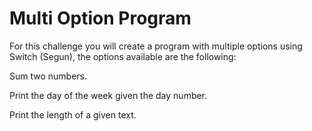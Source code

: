 # Multi Option Program

For this challenge you will create a program with multiple options using Switch (Segun), the options available are the following:

Sum two numbers.

Print the day of the week given the day number.

Print the length of a given text.
